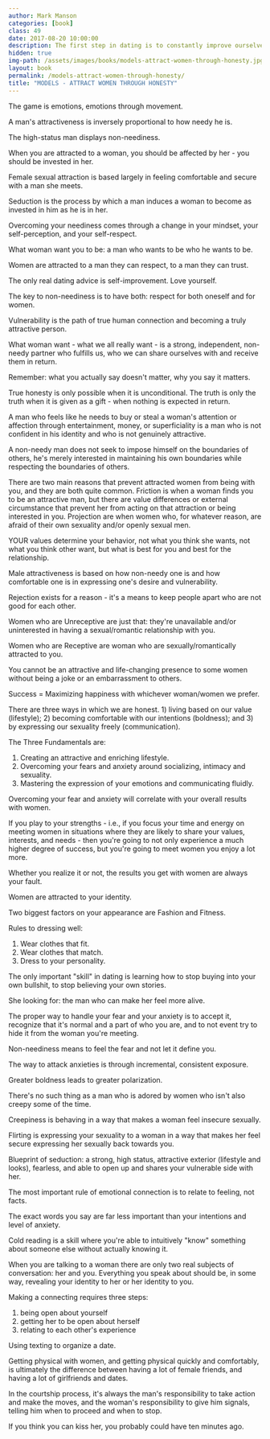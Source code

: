 ```yaml
---
author: Mark Manson
categories: [book]
class: 49
date: 2017-08-20 10:00:00
description: The first step in dating is to constantly improve ourselves by becoming vulnerable and fearless. We must feel our fears and not let it define us. Start by defining your values, interests, and needs in life before seeking a relationship. Remember male attractiveness is based on how non-needy one is.  
hidden: true
img-path: /assets/images/books/models-attract-women-through-honesty.jpg
layout: book
permalink: /models-attract-women-through-honesty/
title: "MODELS - ATTRACT WOMEN THROUGH HONESTY"
---
```


The game is emotions, emotions through movement.

A man's attractiveness is inversely proportional to how needy he is.

The high-status man displays non-neediness.

When you are attracted to a woman, you should be affected by her - you should be invested in her.

Female sexual attraction is based largely in feeling comfortable and secure with a man she meets.

Seduction is the process by which a man induces a woman to become as invested in him as he is in her.

Overcoming your neediness comes through a change in your mindset, your self-perception, and your self-respect.

What woman want you to be: a man who wants to be who he wants to be.

Women are attracted to a man they can respect, to a man they can trust.

The only real dating advice is self-improvement. Love yourself.

The key to non-neediness is to have both: respect for both oneself and for women.

Vulnerability is the path of true human connection and becoming a truly attractive person.

What woman want - what we all really want - is a strong, independent, non-needy partner who fulfills us, who we can share ourselves with and receive them in return.

Remember: what you actually say doesn't matter, why you say it matters.

True honesty is only possible when it is unconditional. The truth is only the truth when it is given as a gift - when nothing is expected in return.

A man who feels like he needs to buy or steal a woman's attention or affection through entertainment, money, or superficiality is a man who is not confident in his identity and who is not genuinely attractive.

A non-needy man does not seek to impose himself on the boundaries of others, he's merely interested in maintaining his own boundaries while respecting the boundaries of others.

There are two main reasons that prevent attracted women from being with you, and they are both quite common. Friction is when a woman finds you to be an attractive man, but there are value differences or external circumstance that prevent her from acting on that attraction or being interested in you. Projection are when women who, for whatever reason, are afraid of their own sexuality and/or openly sexual men.

YOUR values determine your behavior, not what you think she wants, not what you think other want, but what is best for you and best for the relationship.

Male attractiveness is based on how non-needy one is and how comfortable one is in expressing one's desire and vulnerability.

Rejection exists for a reason - it's a means to keep people apart who are not good for each other.

Women who are Unreceptive are just that: they're unavailable and/or uninterested in having a sexual/romantic relationship with you.

Women who are Receptive are woman who are sexually/romantically attracted to you.

You cannot be an attractive and life-changing presence to some women without being a joke or an embarrassment to others.

Success = Maximizing happiness with whichever woman/women we prefer.

There are three ways in which we are honest. 1) living based on our value (lifestyle); 2) becoming comfortable with our intentions (boldness); and 3) by expressing our sexuality freely (communication).

The Three Fundamentals are:

1. Creating an attractive and enriching lifestyle.
2. Overcoming your fears and anxiety around socializing, intimacy and sexuality.
3. Mastering the expression of your emotions and communicating fluidly.

Overcoming your fear and anxiety will correlate with your overall results with women.

If you play to your strengths - i.e., if you focus your time and energy on meeting women in situations where they are likely to share your values, interests, and needs - then you're going to not only experience a much higher degree of success, but you're going to meet women you enjoy a lot more.

Whether you realize it or not, the results you get with women are always your fault.

Women are attracted to your identity.

Two biggest factors on your appearance are Fashion and Fitness.

Rules to dressing well:

1. Wear clothes that fit.
2. Wear clothes that match.
3. Dress to your personality.

The only important "skill" in dating is learning how to stop buying into your own bullshit, to stop believing your own stories.

She looking for: the man who can make her feel more alive.

The proper way to handle your fear and your anxiety is to accept it, recognize that it's normal and a part of who you are, and to not event try to hide it from the woman you're meeting.

Non-neediness means to feel the fear and not let it define you.

The way to attack anxieties is through incremental, consistent exposure.

Greater boldness leads to greater polarization.

There's no such thing as a man who is adored by women who isn't also creepy some of the time.

Creepiness is behaving in a way that makes a woman feel insecure sexually.

Flirting is expressing your sexuality to a woman in a way that makes her feel secure expressing her sexually back towards you.

Blueprint of seduction: a strong, high status, attractive exterior (lifestyle and looks), fearless, and able to open up and shares your vulnerable side with her.

The most important rule of emotional connection is to relate to feeling, not facts.

The exact words you say are far less important than your intentions and level of anxiety.

Cold reading is a skill where you're able to intuitively "know" something about someone else without actually knowing it.

When you are talking to a woman there are only two real subjects of conversation: her and you. Everything you speak about should be, in some way, revealing your identity to her or her identity to you.

Making a connecting requires three steps:

1. being open about yourself
2. getting her to be open about herself
3. relating to each other's experience

Using texting to organize a date.

Getting physical with women, and getting physical quickly and comfortably, is ultimately the difference between having a lot of female friends, and having a lot of girlfriends and dates.

In the courtship process, it's always the man's responsibility to take action and make the moves, and the woman's responsibility to give him signals, telling him when to proceed and when to stop.

If you think you can kiss her, you probably could have ten minutes ago.